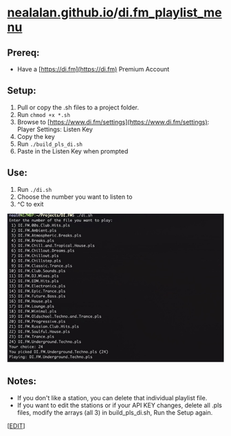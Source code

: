 # [nealalan.github.io](https://nealalan.github.io)/[di.fm_playlist_menu](https://nealalan.github.io/di.fm_playlist_menu)

## Prereq:
- Have a [https://di.fm](https://di.fm) Premium Account

## Setup:
1. Pull or copy the .sh files to a project folder. 
2. Run `chmod +x *.sh`
3. Browse to [https://www.di.fm/settings](https://www.di.fm/settings): Player Settings: Listen Key
4. Copy the key
5. Run `./build_pls_di.sh`
6. Paste in the Listen Key when prompted

## Use: 
1. Run `./di.sh`
2. Choose the number you want to listen to
3. ^C to exit

![](https://github.com/nealalan/di.fm_playlist_menu/blob/master/images/Screen%20Shot%202019-03-10%20at%209.16.48%20PM.jpg?raw=true)

## Notes: 
- If you don't like a station, you can delete that individual playlist file.
- If you want to edit the stations or if your API KEY changes, delete all .pls files, modify the arrays (all 3) in build_pls_di.sh, Run the Setup again.

[[EDIT](https://github.com/nealalan/di.fm_playlist_menu/edit/master/readme.md)]
